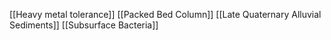 [[Heavy metal tolerance]]
[[Packed Bed Column]]
[[Late Quaternary Alluvial Sediments]]
[[Subsurface Bacteria]]
